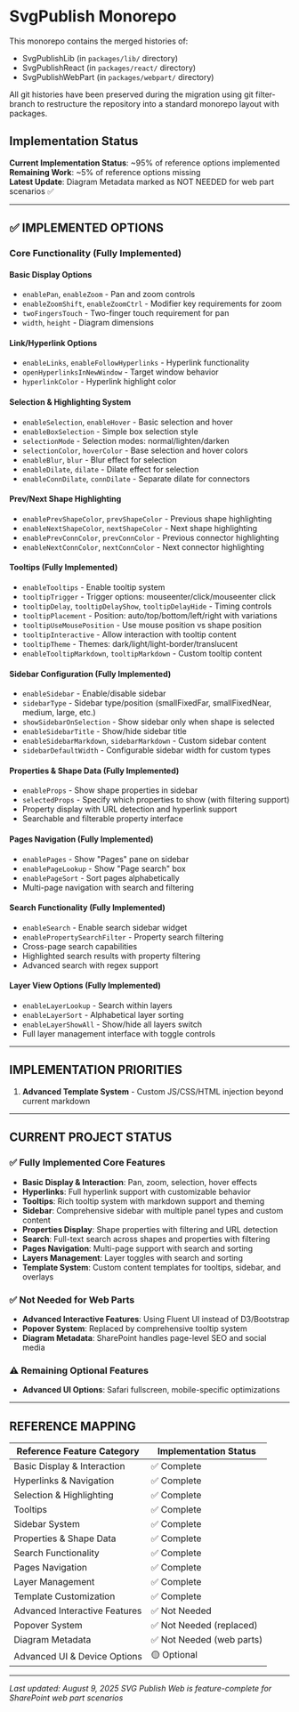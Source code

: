 # SvgPublish Monorepo

This monorepo contains the merged histories of:

- SvgPublishLib (in `packages/lib/` directory)
- SvgPublishReact (in `packages/react/` directory)  
- SvgPublishWebPart (in `packages/webpart/` directory)

All git histories have been preserved during the migration using git filter-branch to restructure the repository into a standard monorepo layout with packages.

## Implementation Status

**Current Implementation Status**: ~95% of reference options implemented  
**Remaining Work**: ~5% of reference options missing  
**Latest Update**: Diagram Metadata marked as NOT NEEDED for web part scenarios ✅

---

## ✅ **IMPLEMENTED OPTIONS**

### **Core Functionality (Fully Implemented)**

#### **Basic Display Options**

- `enablePan`, `enableZoom` - Pan and zoom controls
- `enableZoomShift`, `enableZoomCtrl` - Modifier key requirements for zoom
- `twoFingersTouch` - Two-finger touch requirement for pan
- `width`, `height` - Diagram dimensions

#### **Link/Hyperlink Options**

- `enableLinks`, `enableFollowHyperlinks` - Hyperlink functionality
- `openHyperlinksInNewWindow` - Target window behavior
- `hyperlinkColor` - Hyperlink highlight color

#### **Selection & Highlighting System**

- `enableSelection`, `enableHover` - Basic selection and hover
- `enableBoxSelection` - Simple box selection style
- `selectionMode` - Selection modes: normal/lighten/darken
- `selectionColor`, `hoverColor` - Base selection and hover colors
- `enableBlur`, `blur` - Blur effect for selection
- `enableDilate`, `dilate` - Dilate effect for selection
- `enableConnDilate`, `connDilate` - Separate dilate for connectors

#### **Prev/Next Shape Highlighting**

- `enablePrevShapeColor`, `prevShapeColor` - Previous shape highlighting
- `enableNextShapeColor`, `nextShapeColor` - Next shape highlighting
- `enablePrevConnColor`, `prevConnColor` - Previous connector highlighting
- `enableNextConnColor`, `nextConnColor` - Next connector highlighting

#### **Tooltips (Fully Implemented)**

- `enableTooltips` - Enable tooltip system
- `tooltipTrigger` - Trigger options: mouseenter/click/mouseenter click
- `tooltipDelay`, `tooltipDelayShow`, `tooltipDelayHide` - Timing controls
- `tooltipPlacement` - Position: auto/top/bottom/left/right with variations
- `tooltipUseMousePosition` - Use mouse position vs shape position
- `tooltipInteractive` - Allow interaction with tooltip content
- `tooltipTheme` - Themes: dark/light/light-border/translucent
- `enableTooltipMarkdown`, `tooltipMarkdown` - Custom tooltip content

#### **Sidebar Configuration (Fully Implemented)**

- `enableSidebar` - Enable/disable sidebar
- `sidebarType` - Sidebar type/position (smallFixedFar, smallFixedNear, medium, large, etc.)
- `showSidebarOnSelection` - Show sidebar only when shape is selected
- `enableSidebarTitle` - Show/hide sidebar title
- `enableSidebarMarkdown`, `sidebarMarkdown` - Custom sidebar content
- `sidebarDefaultWidth` - Configurable sidebar width for custom types

#### **Properties & Shape Data (Fully Implemented)**

- `enableProps` - Show shape properties in sidebar
- `selectedProps` - Specify which properties to show (with filtering support)
- Property display with URL detection and hyperlink support
- Searchable and filterable property interface

#### **Pages Navigation (Fully Implemented)**

- `enablePages` - Show "Pages" pane on sidebar
- `enablePageLookup` - Show "Page search" box  
- `enablePageSort` - Sort pages alphabetically
- Multi-page navigation with search and filtering

#### **Search Functionality (Fully Implemented)**

- `enableSearch` - Enable search sidebar widget
- `enablePropertySearchFilter` - Property search filtering
- Cross-page search capabilities
- Highlighted search results with property filtering
- Advanced search with regex support

#### **Layer View Options (Fully Implemented)**

- `enableLayerLookup` - Search within layers
- `enableLayerSort` - Alphabetical layer sorting
- `enableLayerShowAll` - Show/hide all layers switch
- Full layer management interface with toggle controls

---

## **IMPLEMENTATION PRIORITIES**

1. **Advanced Template System** - Custom JS/CSS/HTML injection beyond current markdown

---

## **CURRENT PROJECT STATUS**

### **✅ Fully Implemented Core Features**

- **Basic Display & Interaction**: Pan, zoom, selection, hover effects
- **Hyperlinks**: Full hyperlink support with customizable behavior
- **Tooltips**: Rich tooltip system with markdown support and theming
- **Sidebar**: Comprehensive sidebar with multiple panel types and custom content
- **Properties Display**: Shape properties with filtering and URL detection
- **Search**: Full-text search across shapes and properties with filtering
- **Pages Navigation**: Multi-page support with search and sorting
- **Layers Management**: Layer toggles with search and sorting
- **Template System**: Custom content templates for tooltips, sidebar, and overlays

### **✅ Not Needed for Web Parts**

- **Advanced Interactive Features**: Using Fluent UI instead of D3/Bootstrap
- **Popover System**: Replaced by comprehensive tooltip system
- **Diagram Metadata**: SharePoint handles page-level SEO and social media

### **⚠️ Remaining Optional Features**

- **Advanced UI Options**: Safari fullscreen, mobile-specific optimizations

---

## **REFERENCE MAPPING**

| Reference Feature Category | Implementation Status |
|---|---|
| Basic Display & Interaction | ✅ Complete |
| Hyperlinks & Navigation | ✅ Complete |
| Selection & Highlighting | ✅ Complete |
| Tooltips | ✅ Complete |
| Sidebar System | ✅ Complete |
| Properties & Shape Data | ✅ Complete |
| Search Functionality | ✅ Complete |
| Pages Navigation | ✅ Complete |
| Layer Management | ✅ Complete |
| Template Customization | ✅ Complete |
| Advanced Interactive Features | ✅ Not Needed |
| Popover System | ✅ Not Needed (replaced) |
| Diagram Metadata | ✅ Not Needed (web parts) |
| Advanced UI & Device Options | 🟡 Optional |

---

*Last updated: August 9, 2025*
*SVG Publish Web is feature-complete for SharePoint web part scenarios*
